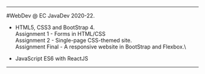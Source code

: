 -------------------------------------------------
#WebDev @ EC JavaDev 2020-22.

- HTML5, CSS3 and BootStrap 4.\
  Assignment 1 - Forms in HTML/CSS\
  Assignment 2 - Single-page CSS-themed site.\
  Assignment Final - A responsive website in BootStrap and Flexbox.\

- JavaScript ES6 with ReactJS

-------------------------------------------------
